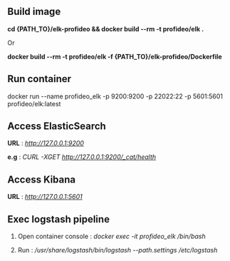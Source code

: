 ## Build image

**cd {PATH_TO}/elk-profideo && docker build --rm -t profideo/elk .**

Or

**docker build --rm -t profideo/elk -f {PATH_TO}/elk-profideo/Dockerfile**

## Run container

docker run --name profideo_elk -p 9200:9200 -p 22022:22 -p 5601:5601 profideo/elk:latest 

## Access ElasticSearch

**URL** : *http://127.0.0.1:9200*

**e.g** : *CURL -XGET http://127.0.0.1:9200/_cat/health*


## Access Kibana

**URL** : *http://127.0.0.1:5601*

## Exec logstash pipeline

1. Open container console : *docker exec -it profideo_elk /bin/bash*

2. Run : */usr/share/logstash/bin/logstash --path.settings /etc/logstash*
